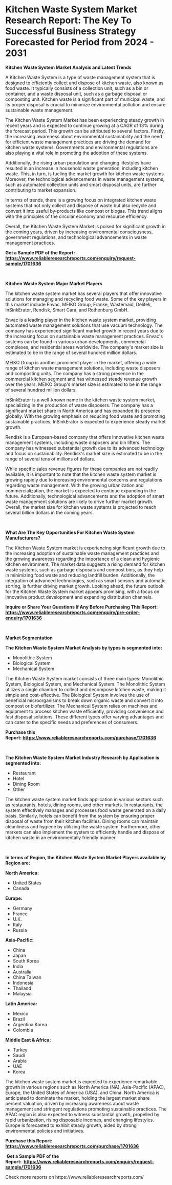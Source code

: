 <p><h1>Kitchen Waste System Market Research Report: The Key To Successful Business Strategy Forecasted for Period from 2024 - 2031</h1></p><p><strong>Kitchen Waste System Market Analysis and Latest Trends</strong></p>
<p><p>A Kitchen Waste System is a type of waste management system that is designed to efficiently collect and dispose of kitchen waste, also known as food waste. It typically consists of a collection unit, such as a bin or container, and a waste disposal unit, such as a garbage disposal or composting unit. Kitchen waste is a significant part of municipal waste, and its proper disposal is crucial to minimize environmental pollution and ensure sustainable waste management.</p><p>The Kitchen Waste System Market has been experiencing steady growth in recent years and is expected to continue growing at a CAGR of 13% during the forecast period. This growth can be attributed to several factors. Firstly, the increasing awareness about environmental sustainability and the need for efficient waste management practices are driving the demand for kitchen waste systems. Governments and environmental regulations are also playing a vital role in promoting the adoption of these systems.</p><p>Additionally, the rising urban population and changing lifestyles have resulted in an increase in household waste generation, including kitchen waste. This, in turn, is fueling the market growth for kitchen waste systems. Moreover, the technological advancements in waste management systems, such as automated collection units and smart disposal units, are further contributing to market expansion.</p><p>In terms of trends, there is a growing focus on integrated kitchen waste systems that not only collect and dispose of waste but also recycle and convert it into useful by-products like compost or biogas. This trend aligns with the principles of the circular economy and resource efficiency.</p><p>Overall, the Kitchen Waste System Market is poised for significant growth in the coming years, driven by increasing environmental consciousness, government regulations, and technological advancements in waste management practices.</p></p>
<p><strong>Get a Sample PDF of the Report:&nbsp; <a href="https://www.reliableresearchreports.com/enquiry/request-sample/1701636">https://www.reliableresearchreports.com/enquiry/request-sample/1701636</a></strong></p>
<p>&nbsp;</p>
<p><strong>Kitchen Waste System Major Market Players</strong></p>
<p><p>The kitchen waste system market has several players that offer innovative solutions for managing and recycling food waste. Some of the key players in this market include Envac, MEIKO Group, Franke, Wastemaid, Delitek, InSinkErator, Rendisk, Smart Cara, and Rothenburg GmbH.</p><p>Envac is a leading player in the kitchen waste system market, providing automated waste management solutions that use vacuum technology. The company has experienced significant market growth in recent years due to the increasing focus on sustainable waste management practices. Envac's systems can be found in various urban developments, commercial complexes, and residential areas worldwide. The company's market size is estimated to be in the range of several hundred million dollars.</p><p>MEIKO Group is another prominent player in the market, offering a wide range of kitchen waste management solutions, including waste disposers and composting units. The company has a strong presence in the commercial kitchen segment and has witnessed steady revenue growth over the years. MEIKO Group's market size is estimated to be in the range of several hundred million dollars.</p><p>InSinkErator is a well-known name in the kitchen waste system market, specializing in the production of waste disposers. The company has a significant market share in North America and has expanded its presence globally. With the growing emphasis on reducing food waste and promoting sustainable practices, InSinkErator is expected to experience steady market growth.</p><p>Rendisk is a European-based company that offers innovative kitchen waste management systems, including waste disposers and bin lifters. The company has witnessed substantial growth due to its advanced technology and focus on sustainability. Rendisk's market size is estimated to be in the range of several tens of millions of dollars.</p><p>While specific sales revenue figures for these companies are not readily available, it is important to note that the kitchen waste system market is growing rapidly due to increasing environmental concerns and regulations regarding waste management. With the growing urbanization and commercialization, the market is expected to continue expanding in the future. Additionally, technological advancements and the adoption of smart waste management solutions are likely to drive further market growth. Overall, the market size for kitchen waste systems is projected to reach several billion dollars in the coming years.</p></p>
<p>&nbsp;</p>
<p><strong>What Are The Key Opportunities For Kitchen Waste System Manufacturers?</strong></p>
<p><p>The Kitchen Waste System market is experiencing significant growth due to the increasing adoption of sustainable waste management practices and the growing awareness regarding the importance of a clean and hygienic kitchen environment. The market data suggests a rising demand for kitchen waste systems, such as garbage disposals and compost bins, as they help in minimizing food waste and reducing landfill burden. Additionally, the integration of advanced technologies, such as smart sensors and automatic sorting, is further driving market growth. Looking ahead, the future outlook for the Kitchen Waste System market appears promising, with a focus on innovative product development and expanding distribution channels.</p></p>
<p><strong>Inquire or Share Your Questions If Any Before Purchasing This Report: <a href="https://www.reliableresearchreports.com/enquiry/pre-order-enquiry/1701636">https://www.reliableresearchreports.com/enquiry/pre-order-enquiry/1701636</a></strong></p>
<p>&nbsp;</p>
<p><strong>Market Segmentation</strong></p>
<p><strong>The Kitchen Waste System Market Analysis by types is segmented into:</strong></p>
<p><ul><li>Monolithic System</li><li>Biological System</li><li>Mechanical System</li></ul></p>
<p><p>The Kitchen Waste System market consists of three main types: Monolithic System, Biological System, and Mechanical System. The Monolithic System utilizes a single chamber to collect and decompose kitchen waste, making it simple and cost-effective. The Biological System involves the use of beneficial microorganisms to break down organic waste and convert it into compost or biofertilizer. The Mechanical System relies on machines and equipment to process kitchen waste efficiently, providing convenience and fast disposal solutions. These different types offer varying advantages and can cater to the specific needs and preferences of consumers.</p></p>
<p><strong>Purchase this Report:&nbsp;<a href="https://www.reliableresearchreports.com/purchase/1701636">https://www.reliableresearchreports.com/purchase/1701636</a></strong></p>
<p>&nbsp;</p>
<p><strong>The Kitchen Waste System Market Industry Research by Application is segmented into:</strong></p>
<p><ul><li>Restaurant</li><li>Hotel</li><li>Dining Room</li><li>Other</li></ul></p>
<p><p>The kitchen waste system market finds application in various sectors such as restaurants, hotels, dining rooms, and other markets. In restaurants, the system effectively manages and processes food waste generated on a daily basis. Similarly, hotels can benefit from the system by ensuring proper disposal of waste from their kitchen facilities. Dining rooms can maintain cleanliness and hygiene by utilizing the waste system. Furthermore, other markets can also implement the system to efficiently handle and dispose of kitchen waste in an environmentally friendly manner.</p></p>
<p>&nbsp;</p>
<p><strong>In terms of Region, the Kitchen Waste System Market Players available by Region are:</strong></p>
<p>
    <p> <strong> North America: </strong>
        <ul>
            <li>United States</li>
            <li>Canada</li>
        </ul>
        </p> 
    <p> <strong> Europe: </strong>
        <ul>
            <li>Germany</li>
            <li>France</li>
            <li>U.K.</li>
            <li>Italy</li>
            <li>Russia</li>
        </ul>
        </p> 
    <p> <strong> Asia-Pacific: </strong>
        <ul>
            <li>China</li>
            <li>Japan</li>
            <li>South Korea</li>
            <li>India</li>
            <li>Australia</li>
            <li>China Taiwan</li>
            <li>Indonesia</li>
            <li>Thailand</li>
            <li>Malaysia</li>
        </ul>
        </p> 
    <p> <strong> Latin America: </strong>
        <ul>
            <li>Mexico</li>
            <li>Brazil</li>
            <li>Argentina Korea</li>
            <li>Colombia</li>
        </ul>
        </p> 
    <p> <strong> Middle East & Africa: </strong>
        <ul>
            <li>Turkey</li>
            <li>Saudi</li>
            <li>Arabia</li>
            <li>UAE</li>
            <li>Korea</li>
        </ul>
    </p>
    </p>
<p><p>The kitchen waste system market is expected to experience remarkable growth in various regions such as North America (NA), Asia-Pacific (APAC), Europe, the United States of America (USA), and China. North America is anticipated to dominate the market, holding the largest market share percent valuation, driven by increasing awareness about waste management and stringent regulations promoting sustainable practices. The APAC region is also expected to witness substantial growth, propelled by rapid urbanization, rising disposable incomes, and changing lifestyles. Europe is forecasted to exhibit steady growth, aided by strong environmental policies and initiatives.</p></p>
<p><strong>Purchase this Report: <a href="https://www.reliableresearchreports.com/purchase/1701636">https://www.reliableresearchreports.com/purchase/1701636</a></strong></p>
<p>&nbsp;<strong>Get a Sample PDF of the Report:&nbsp;&nbsp;<a href="https://www.reliableresearchreports.com/enquiry/request-sample/1701636">https://www.reliableresearchreports.com/enquiry/request-sample/1701636</a></strong></p>
<p><strong></strong></p>
<p>Check more reports on https://www.reliableresearchreports.com/</p>